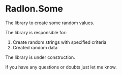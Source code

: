 # Radlon.Some
The library to create some random values.

The library is responsible for:

1) Create random strings with specified criteria
2) Created random data

The library is under construction.

If you have any questions or doubts just let me know. 
